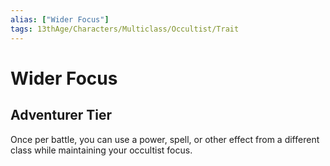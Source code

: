 ```yaml
---
alias: ["Wider Focus"]
tags: 13thAge/Characters/Multiclass/Occultist/Trait
---
```

# Wider Focus

## Adventurer Tier

Once per battle, you can use a power, spell, or other effect from a different class while maintaining your occultist focus.
